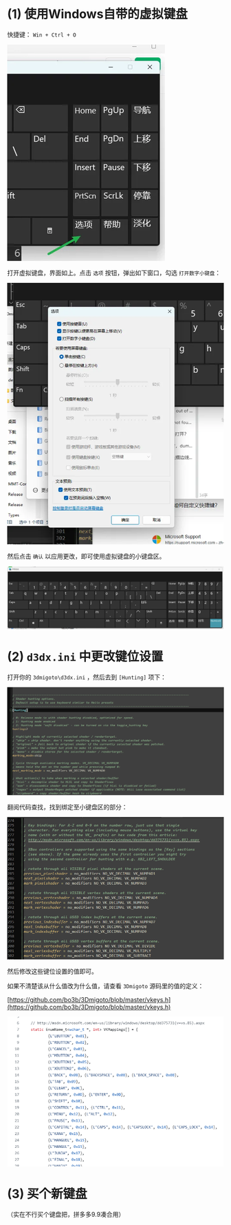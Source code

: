 # (1) 使用Windows自带的虚拟键盘

快捷键： `Win + Ctrl + O`

![alt text](image.png)

打开虚拟键盘，界面如上。点击 `选项` 按钮，弹出如下窗口，勾选 `打开数字小键盘`：

![alt text](image-1.png)

然后点击 `确认` 以应用更改，即可使用虚拟键盘的小键盘区。

![alt text](image-2.png)

# (2) `d3dx.ini` 中更改键位设置

打开你的 `3dmigoto\d3dx.ini` ，然后去到 `[Hunting]` 项下：

![alt text](image-3.png)

翻阅代码查找，找到绑定至小键盘区的部分：

![alt text](image-4.png)

然后修改这些键位设置的值即可。

如果不清楚该从什么值改为什么值，请查看 `3Dmigoto` 源码里的值的定义：

[https://github.com/bo3b/3Dmigoto/blob/master/vkeys.h](https://github.com/bo3b/3Dmigoto/blob/master/vkeys.h)

![alt text](image-5.png)

# (3) 买个新键盘

（实在不行买个键盘把，拼多多9.9凑合用）
